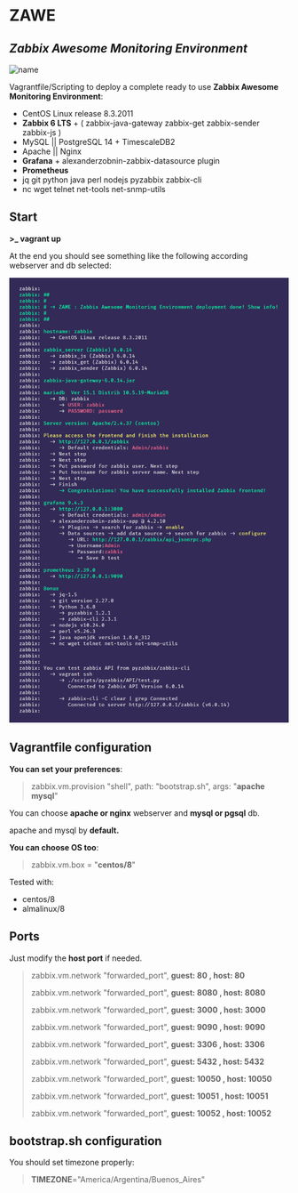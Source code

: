 
# ZAWE

## _Zabbix Awesome Monitoring Environment_

![name](https://img.shields.io/badge/version-v1.0.0-brightgreen?)

Vagrantfile/Scripting to deploy a complete ready to use **Zabbix Awesome Monitoring Environment**:

- CentOS Linux release 8.3.2011
- **Zabbix 6 LTS** + ( zabbix-java-gateway zabbix-get zabbix-sender zabbix-js )
- MySQL || PostgreSQL 14 + TimescaleDB2
- Apache || Nginx
- **Grafana** + alexanderzobnin-zabbix-datasource plugin
- **Prometheus**
- jq git python java perl nodejs pyzabbix zabbix-cli
- nc wget telnet net-tools net-snmp-utils

## Start

**>_ vagrant up**

At the end you should see something like the following according webserver and db selected:

![ZAME](zame.png "Zabbix Awesome Monitoring Environment")

## Vagrantfile configuration

**You can set your preferences**:

> zabbix.vm.provision "shell", path: "bootstrap.sh", args: "**apache mysql**"

You can choose **apache or nginx** webserver and **mysql or pgsql** db.

apache and mysql by **default.**

**You can choose OS too**: 

> zabbix.vm.box = "**centos/8**"

Tested with:
- centos/8
- almalinux/8

## **Ports**

Just modify the **host port** if needed.

> zabbix.vm.network "forwarded_port", **guest: 80 , host: 80**
> 
> zabbix.vm.network "forwarded_port", **guest: 8080 , host: 8080**
> 
> zabbix.vm.network "forwarded_port", **guest: 3000 , host: 3000**
> 
> zabbix.vm.network "forwarded_port", **guest: 9090 , host: 9090**
> 
> zabbix.vm.network "forwarded_port", **guest: 3306 , host: 3306**
> 
> zabbix.vm.network "forwarded_port", **guest: 5432 , host: 5432**
> 
> zabbix.vm.network "forwarded_port", **guest: 10050 , host: 10050**
> 
> zabbix.vm.network "forwarded_port", **guest: 10051 , host: 10051**
> 
> zabbix.vm.network "forwarded_port", **guest: 10052 , host: 10052**

## bootstrap.sh configuration

You should set timezone properly:

> **TIMEZONE**="America/Argentina/Buenos_Aires"
